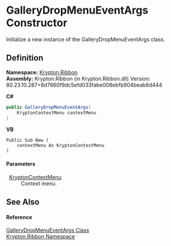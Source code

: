 # GalleryDropMenuEventArgs Constructor


Initialize a new instance of the GalleryDropMenuEventArgs class.



## Definition
**Namespace:** <a href="1e9bc734-cff9-e9b8-f013-94cdac669794.md">Krypton.Ribbon</a>  
**Assembly:** Krypton.Ribbon (in Krypton.Ribbon.dll) Version: 80.23.10.287+8d7660f9dc5efd033fabe008ebfb904beab6d444

**C#**
``` C#
public GalleryDropMenuEventArgs(
	KryptonContextMenu contextMenu
)
```
**VB**
``` VB
Public Sub New ( 
	contextMenu As KryptonContextMenu
)
```



#### Parameters
<dl><dt>  <a href="be1800e7-d2d1-ad14-d15d-ac42eaa8392b.md">KryptonContextMenu</a></dt><dd>Context menu.</dd></dl>

## See Also


#### Reference
<a href="a0d0813b-593d-af1c-ea93-d8f6f5ee5d7b.md">GalleryDropMenuEventArgs Class</a>  
<a href="1e9bc734-cff9-e9b8-f013-94cdac669794.md">Krypton.Ribbon Namespace</a>  
